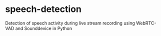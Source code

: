 # speech-detection
Detection of speech activity during live stream recording using WebRTC-VAD and Sounddevice in Python
